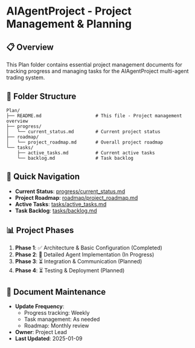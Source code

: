 # AIAgentProject - Project Management & Planning

## 📋 Overview
This Plan folder contains essential project management documents for tracking progress and managing tasks for the AIAgentProject multi-agent trading system.

## 📁 Folder Structure
```
Plan/
├── README.md                    # This file - Project management overview
├── progress/
│   └── current_status.md        # Current project status
├── roadmap/
│   └── project_roadmap.md       # Overall project roadmap
└── tasks/
    ├── active_tasks.md          # Current active tasks
    └── backlog.md               # Task backlog
```

## 🎯 Quick Navigation
- **Current Status**: [progress/current_status.md](./progress/current_status.md)
- **Project Roadmap**: [roadmap/project_roadmap.md](./roadmap/project_roadmap.md)
- **Active Tasks**: [tasks/active_tasks.md](./tasks/active_tasks.md)
- **Task Backlog**: [tasks/backlog.md](./tasks/backlog.md)

## 📊 Project Phases
1. **Phase 1**: ✅ Architecture & Basic Configuration (Completed)
2. **Phase 2**: 🔄 Detailed Agent Implementation (In Progress)
3. **Phase 3**: ⏳ Integration & Communication (Planned)
4. **Phase 4**: ⏳ Testing & Deployment (Planned)

## 📝 Document Maintenance
- **Update Frequency**: 
  - Progress tracking: Weekly
  - Task management: As needed
  - Roadmap: Monthly review
- **Owner**: Project Lead
- **Last Updated**: 2025-01-09